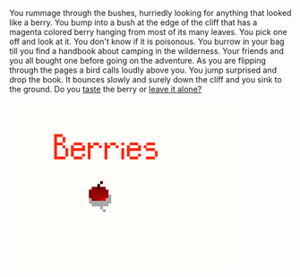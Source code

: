 You rummage through the bushes, hurriedly looking for anything that looked like
a berry. You bump into a bush at the edge of the cliff that has a magenta
colored berry hanging from most of its many leaves. You pick one off and look at
it. You don't know if it is poisonous. You burrow in your bag till you find a
handbook about camping in the wilderness. Your friends and you all bought one
before going on the adventure. As you are flipping through the pages a bird
calls loudly above you. You jump surprised and drop the book. It bounces slowly
and surely down the cliff and you sink to the ground. Do you [taste](./taste.md)
the berry or [leave it alone?](./alone.md)

![PIXEL picture by me][MainImage]

[MainImage]: images/Berries.png
